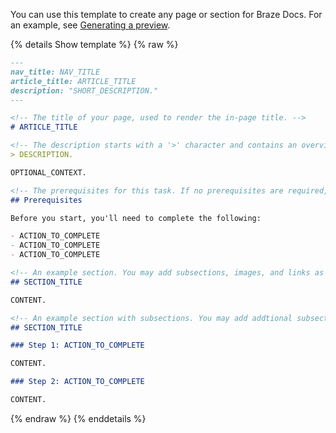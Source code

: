 You can use this template to create any page or section for Braze Docs. For an example, see [Generating a preview]({{site.baseurl}}/contributing/generating_a_preview/).

{% details Show template %}
{% raw %}
`````markdown
---
nav_title: NAV_TITLE
article_title: ARTICLE_TITLE
description: "SHORT_DESCRIPTION."
---

<!-- The title of your page, used to render the in-page title. -->
# ARTICLE_TITLE

<!-- The description starts with a '>' character and contains an overview of what will be covered. Optionally, in a following paragraph, you can contextualize the topic at a high-level. -->
> DESCRIPTION.

OPTIONAL_CONTEXT.

<!-- The prerequisites for this task. If no prerequisites are required, you can remove this section. -->
## Prerequisites

Before you start, you'll need to complete the following:

- ACTION_TO_COMPLETE
- ACTION_TO_COMPLETE
- ACTION_TO_COMPLETE

<!-- An example section. You may add subsections, images, and links as needed. -->
## SECTION_TITLE

CONTENT.

<!-- An example section with subsections. You may add addtional subsections, images, and links as needed. -->
## SECTION_TITLE

### Step 1: ACTION_TO_COMPLETE

CONTENT.

### Step 2: ACTION_TO_COMPLETE

CONTENT.
`````
{% endraw %}
{% enddetails %}